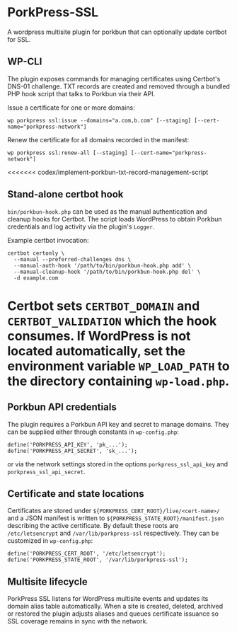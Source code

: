 # PorkPress-SSL
A wordpress multisite plugin for porkbun that can optionally update certbot for SSL.

## WP-CLI

The plugin exposes commands for managing certificates using Certbot's DNS-01
challenge. TXT records are created and removed through a bundled PHP hook
script that talks to Porkbun via their API.

Issue a certificate for one or more domains:

```
wp porkpress ssl:issue --domains="a.com,b.com" [--staging] [--cert-name="porkpress-network"]
```

Renew the certificate for all domains recorded in the manifest:

```
wp porkpress ssl:renew-all [--staging] [--cert-name="porkpress-network"]
```
<<<<<<< codex/implement-porkbun-txt-record-management-script
## Stand‑alone certbot hook

`bin/porkbun-hook.php` can be used as the manual authentication and cleanup
hooks for Certbot. The script loads WordPress to obtain Porkbun credentials and
log activity via the plugin's `Logger`.

Example certbot invocation:

```
certbot certonly \
  --manual --preferred-challenges dns \
  --manual-auth-hook '/path/to/bin/porkbun-hook.php add' \
  --manual-cleanup-hook '/path/to/bin/porkbun-hook.php del' \
  -d example.com
```

Certbot sets `CERTBOT_DOMAIN` and `CERTBOT_VALIDATION` which the hook consumes.
If WordPress is not located automatically, set the environment variable
`WP_LOAD_PATH` to the directory containing `wp-load.php`.
=======
## Porkbun API credentials

The plugin requires a Porkbun API key and secret to manage domains. They can be
supplied either through constants in `wp-config.php`:

```
define('PORKPRESS_API_KEY', 'pk_...');
define('PORKPRESS_API_SECRET', 'sk_...');
```

or via the network settings stored in the options `porkpress_ssl_api_key` and
`porkpress_ssl_api_secret`.

## Certificate and state locations

Certificates are stored under `${PORKPRESS_CERT_ROOT}/live/<cert-name>/` and a
JSON manifest is written to `${PORKPRESS_STATE_ROOT}/manifest.json` describing
the active certificate. By default these roots are `/etc/letsencrypt` and
`/var/lib/porkpress-ssl` respectively. They can be customized in `wp-config.php`:

```
define('PORKPRESS_CERT_ROOT', '/etc/letsencrypt');
define('PORKPRESS_STATE_ROOT', '/var/lib/porkpress-ssl');
```

## Multisite lifecycle

PorkPress SSL listens for WordPress multisite events and updates its domain
alias table automatically. When a site is created, deleted, archived or
restored the plugin adjusts aliases and queues certificate issuance so SSL
coverage remains in sync with the network.
